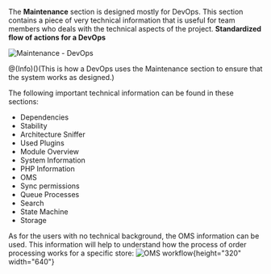 The **Maintenance** section is designed mostly for DevOps.
This section contains a piece of very technical information that is useful for team members who deals with the technical aspects of the project. 
**Standardized flow of actions for a DevOps**

![Maintenance - DevOps](https://spryker.s3.eu-central-1.amazonaws.com/docs/User+Guides/Back+Office+User+Guides/Maintenance/maintenance-section.png)

@(Info)()(This is how a DevOps uses the Maintenance section to ensure that the system works as designed.)

The following important technical information can be found in these sections:
* Dependencies
* Stability
* Architecture Sniffer
* Used Plugins
* Module Overview
* System Information
* PHP Information
* OMS
* Sync permissions
* Queue Processes
* Search
* State Machine
* Storage

As for the users with no technical background, the OMS information can be used. This information will help to understand how the process of order processing works for a specific store:
![OMS workflow](https://spryker.s3.eu-central-1.amazonaws.com/docs/User+Guides/Back+Office+User+Guides/Maintenance/oms-maintenance.gif){height="320" width="640"}